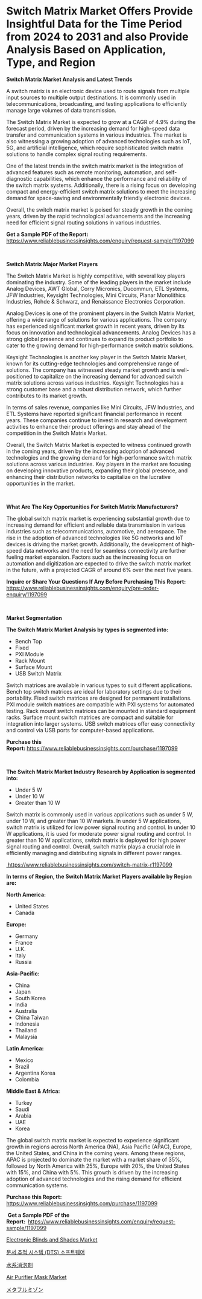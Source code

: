<p><h1>Switch Matrix Market Offers Provide Insightful Data for the Time Period from 2024 to 2031 and also Provide Analysis Based on Application, Type, and Region</h1></p><p><strong>Switch Matrix Market Analysis and Latest Trends</strong></p>
<p><p>A switch matrix is an electronic device used to route signals from multiple input sources to multiple output destinations. It is commonly used in telecommunications, broadcasting, and testing applications to efficiently manage large volumes of data transmission.</p><p>The Switch Matrix Market is expected to grow at a CAGR of 4.9% during the forecast period, driven by the increasing demand for high-speed data transfer and communication systems in various industries. The market is also witnessing a growing adoption of advanced technologies such as IoT, 5G, and artificial intelligence, which require sophisticated switch matrix solutions to handle complex signal routing requirements.</p><p>One of the latest trends in the switch matrix market is the integration of advanced features such as remote monitoring, automation, and self-diagnostic capabilities, which enhance the performance and reliability of the switch matrix systems. Additionally, there is a rising focus on developing compact and energy-efficient switch matrix solutions to meet the increasing demand for space-saving and environmentally friendly electronic devices.</p><p>Overall, the switch matrix market is poised for steady growth in the coming years, driven by the rapid technological advancements and the increasing need for efficient signal routing solutions in various industries.</p></p>
<p><strong>Get a Sample PDF of the Report:&nbsp;</strong> <a href="https://www.reliablebusinessinsights.com/enquiry/request-sample/1197099">https://www.reliablebusinessinsights.com/enquiry/request-sample/1197099</a></p>
<p>&nbsp;</p>
<p><strong>Switch Matrix Major Market Players</strong></p>
<p><p>The Switch Matrix Market is highly competitive, with several key players dominating the industry. Some of the leading players in the market include Analog Devices, AWT Global, Corry Micronics, Ducommun, ETL Systems, JFW Industries, Keysight Technologies, Mini Circuits, Planar Monolithics Industries, Rohde & Schwarz, and Renaissance Electronics Corporation.</p><p>Analog Devices is one of the prominent players in the Switch Matrix Market, offering a wide range of solutions for various applications. The company has experienced significant market growth in recent years, driven by its focus on innovation and technological advancements. Analog Devices has a strong global presence and continues to expand its product portfolio to cater to the growing demand for high-performance switch matrix solutions.</p><p>Keysight Technologies is another key player in the Switch Matrix Market, known for its cutting-edge technologies and comprehensive range of solutions. The company has witnessed steady market growth and is well-positioned to capitalize on the increasing demand for advanced switch matrix solutions across various industries. Keysight Technologies has a strong customer base and a robust distribution network, which further contributes to its market growth.</p><p>In terms of sales revenue, companies like Mini Circuits, JFW Industries, and ETL Systems have reported significant financial performance in recent years. These companies continue to invest in research and development activities to enhance their product offerings and stay ahead of the competition in the Switch Matrix Market.</p><p>Overall, the Switch Matrix Market is expected to witness continued growth in the coming years, driven by the increasing adoption of advanced technologies and the growing demand for high-performance switch matrix solutions across various industries. Key players in the market are focusing on developing innovative products, expanding their global presence, and enhancing their distribution networks to capitalize on the lucrative opportunities in the market.</p></p>
<p>&nbsp;</p>
<p><strong>What Are The Key Opportunities For Switch Matrix Manufacturers?</strong></p>
<p><p>The global switch matrix market is experiencing substantial growth due to increasing demand for efficient and reliable data transmission in various industries such as telecommunications, automotive, and aerospace. The rise in the adoption of advanced technologies like 5G networks and IoT devices is driving the market growth. Additionally, the development of high-speed data networks and the need for seamless connectivity are further fueling market expansion. Factors such as the increasing focus on automation and digitization are expected to drive the switch matrix market in the future, with a projected CAGR of around 6% over the next five years.</p></p>
<p><strong>Inquire or Share Your Questions If Any Before Purchasing This Report:</strong> <a href="https://www.reliablebusinessinsights.com/enquiry/pre-order-enquiry/1197099">https://www.reliablebusinessinsights.com/enquiry/pre-order-enquiry/1197099</a></p>
<p>&nbsp;</p>
<p><strong>Market Segmentation</strong></p>
<p><strong>The Switch Matrix Market Analysis by types is segmented into:</strong></p>
<p><ul><li>Bench Top</li><li>Fixed</li><li>PXI Module</li><li>Rack Mount</li><li>Surface Mount</li><li>USB Switch Matrix</li></ul></p>
<p><p>Switch matrices are available in various types to suit different applications. Bench top switch matrices are ideal for laboratory settings due to their portability. Fixed switch matrices are designed for permanent installations. PXI module switch matrices are compatible with PXI systems for automated testing. Rack mount switch matrices can be mounted in standard equipment racks. Surface mount switch matrices are compact and suitable for integration into larger systems. USB switch matrices offer easy connectivity and control via USB ports for computer-based applications.</p></p>
<p><strong>Purchase this Report:&nbsp;</strong><a href="https://www.reliablebusinessinsights.com/purchase/1197099">https://www.reliablebusinessinsights.com/purchase/1197099</a></p>
<p>&nbsp;</p>
<p><strong>The Switch Matrix Market Industry Research by Application is segmented into:</strong></p>
<p><ul><li>Under 5 W</li><li>Under 10 W</li><li>Greater than 10 W</li></ul></p>
<p><p>Switch matrix is commonly used in various applications such as under 5 W, under 10 W, and greater than 10 W markets. In under 5 W applications, switch matrix is utilized for low power signal routing and control. In under 10 W applications, it is used for moderate power signal routing and control. In greater than 10 W applications, switch matrix is deployed for high power signal routing and control. Overall, switch matrix plays a crucial role in efficiently managing and distributing signals in different power ranges.</p></p>
<p><a href="https://www.reliablebusinessinsights.com/switch-matrix-r1197099">&nbsp;https://www.reliablebusinessinsights.com/switch-matrix-r1197099</a></p>
<p><strong>In terms of Region, the Switch Matrix Market Players available by Region are:</strong></p>
<p>
    <p> <strong> North America: </strong>
        <ul>
            <li>United States</li>
            <li>Canada</li>
        </ul>
        </p> 
    <p> <strong> Europe: </strong>
        <ul>
            <li>Germany</li>
            <li>France</li>
            <li>U.K.</li>
            <li>Italy</li>
            <li>Russia</li>
        </ul>
        </p> 
    <p> <strong> Asia-Pacific: </strong>
        <ul>
            <li>China</li>
            <li>Japan</li>
            <li>South Korea</li>
            <li>India</li>
            <li>Australia</li>
            <li>China Taiwan</li>
            <li>Indonesia</li>
            <li>Thailand</li>
            <li>Malaysia</li>
        </ul>
        </p> 
    <p> <strong> Latin America: </strong>
        <ul>
            <li>Mexico</li>
            <li>Brazil</li>
            <li>Argentina Korea</li>
            <li>Colombia</li>
        </ul>
        </p> 
    <p> <strong> Middle East & Africa: </strong>
        <ul>
            <li>Turkey</li>
            <li>Saudi</li>
            <li>Arabia</li>
            <li>UAE</li>
            <li>Korea</li>
        </ul>
    </p>
    </p>
<p><p>The global switch matrix market is expected to experience significant growth in regions across North America (NA), Asia Pacific (APAC), Europe, the United States, and China in the coming years. Among these regions, APAC is projected to dominate the market with a market share of 35%, followed by North America with 25%, Europe with 20%, the United States with 15%, and China with 5%. This growth is driven by the increasing adoption of advanced technologies and the rising demand for efficient communication systems.</p></p>
<p><strong>Purchase this Report: </strong><a href="https://www.reliablebusinessinsights.com/purchase/1197099">https://www.reliablebusinessinsights.com/purchase/1197099</a></p>
<p>&nbsp;<strong>Get a Sample PDF of the Report:&nbsp;&nbsp;</strong><a href="https://www.reliablebusinessinsights.com/enquiry/request-sample/1197099">https://www.reliablebusinessinsights.com/enquiry/request-sample/1197099</a></p>
<p><strong></strong></p>
<p><p><a href="https://github.com/MyrtisWest1/Market-Research-Report-List-1/blob/main/electronic-blinds-and-shades-market.md">Electronic Blinds and Shades Market</a></p><p><a href="https://github.com/DavidCarter19662022/Market-Research-Report-List-1/blob/main/9266756155370.md">문서 추적 시스템 (DTS) 소프트웨어</a></p><p><a href="https://github.com/RaeJenkins1952/Market-Research-Report-List-1/blob/main/7256309146482.md">水系消泡剤</a></p><p><a href="https://github.com/brenzgnarento/Market-Research-Report-List-3/blob/main/air-purifier-mask-market.md">Air Purifier Mask Market</a></p><p><a href="https://github.com/TysonKub/Market-Research-Report-List-1/blob/main/1840472146483.md">メタフルミゾン</a></p></p>